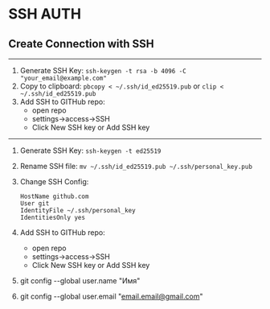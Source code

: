 # SSH AUTH

## Create Connection with SSH

---

1. Generate SSH Key: `ssh-keygen -t rsa -b 4096 -C "your_email@example.com"`
1. Copy to clipboard: `pbcopy < ~/.ssh/id_ed25519.pub` or `clip < ~/.ssh/id_ed25519.pub`
1. Add SSH to GITHub repo:
   - open repo
   - settings->access->SSH
   - Click New SSH key or Add SSH key

---

1. Generate SSH Key: `ssh-keygen -t ed25519`
1. Rename SSH file: `mv ~/.ssh/id_ed25519.pub ~/.ssh/personal_key.pub`
1. Change SSH Config:
   ```Host github.com
   HostName github.com
   User git
   IdentityFile ~/.ssh/personal_key
   IdentitiesOnly yes
   ```
1. Add SSH to GITHub repo:

   - open repo
   - settings->access->SSH
   - Click New SSH key or Add SSH key

1. git config --global user.name "Имя"
1. git config --global user.email "email.email@gmail.com"
